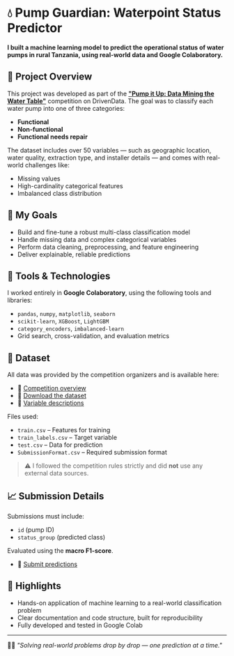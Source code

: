 # 💧 Pump Guardian: Waterpoint Status Predictor

**I built a machine learning model to predict the operational status of water pumps in rural Tanzania, using real-world data and Google Colaboratory.**

## 🧠 Project Overview

This project was developed as part of the [**"Pump it Up: Data Mining the Water Table"**](https://www.drivendata.org/competitions/7/pump-it-up-data-mining-the-water-table/) competition on DrivenData. The goal was to classify each water pump into one of three categories:

- **Functional**
- **Non-functional**
- **Functional needs repair**

The dataset includes over 50 variables — such as geographic location, water quality, extraction type, and installer details — and comes with real-world challenges like:
- Missing values
- High-cardinality categorical features
- Imbalanced class distribution

## 🚀 My Goals

- Build and fine-tune a robust multi-class classification model
- Handle missing data and complex categorical variables
- Perform data cleaning, preprocessing, and feature engineering
- Deliver explainable, reliable predictions

## 🧰 Tools & Technologies

I worked entirely in **Google Colaboratory**, using the following tools and libraries:

- `pandas`, `numpy`, `matplotlib`, `seaborn`
- `scikit-learn`, `XGBoost`, `LightGBM`
- `category_encoders`, `imbalanced-learn`
- Grid search, cross-validation, and evaluation metrics

## 📁 Dataset

All data was provided by the competition organizers and is available here:

- 🔗 [Competition overview](https://www.drivendata.org/competitions/7/pump-it-up-data-mining-the-water-table/)
- 🔗 [Download the dataset](https://www.drivendata.org/competitions/7/pump-it-up-data-mining-the-water-table/data/)
- 🔗 [Variable descriptions](https://www.drivendata.org/competitions/7/pump-it-up-data-mining-the-water-table/page/25/)

Files used:
- `train.csv` – Features for training
- `train_labels.csv` – Target variable
- `test.csv` – Data for prediction
- `SubmissionFormat.csv` – Required submission format

> ⚠️ I followed the competition rules strictly and did **not** use any external data sources.

## 📈 Submission Details

Submissions must include:
- `id` (pump ID)
- `status_group` (predicted class)

Evaluated using the **macro F1-score**.
- 🔗 [Submit predictions](https://www.drivendata.org/competitions/7/pump-it-up-data-mining-the-water-table/submissions/)

## 📌 Highlights

- Hands-on application of machine learning to a real-world classification problem
- Clear documentation and code structure, built for reproducibility
- Fully developed and tested in Google Colab

---

👨‍🔬 _"Solving real-world problems drop by drop — one prediction at a time."_



